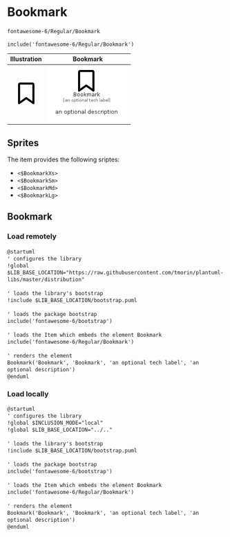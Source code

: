 # Bookmark


```text
fontawesome-6/Regular/Bookmark
```

```text
include('fontawesome-6/Regular/Bookmark')
```



| Illustration | Bookmark |
| :---: | :---: |
| ![illustration for Illustration](../../fontawesome-6/Regular/Bookmark.png) | ![illustration for Bookmark](../../fontawesome-6/Regular/Bookmark.Local.png) |



## Sprites
The item provides the following sriptes:

- `<$BookmarkXs>`
- `<$BookmarkSm>`
- `<$BookmarkMd>`
- `<$BookmarkLg>`





## Bookmark

### Load remotely
```plantuml
@startuml
' configures the library
!global $LIB_BASE_LOCATION="https://raw.githubusercontent.com/tmorin/plantuml-libs/master/distribution"

' loads the library's bootstrap
!include $LIB_BASE_LOCATION/bootstrap.puml

' loads the package bootstrap
include('fontawesome-6/bootstrap')

' loads the Item which embeds the element Bookmark
include('fontawesome-6/Regular/Bookmark')

' renders the element
Bookmark('Bookmark', 'Bookmark', 'an optional tech label', 'an optional description')
@enduml
```

### Load locally
```plantuml
@startuml
' configures the library
!global $INCLUSION_MODE="local"
!global $LIB_BASE_LOCATION="../.."

' loads the library's bootstrap
!include $LIB_BASE_LOCATION/bootstrap.puml

' loads the package bootstrap
include('fontawesome-6/bootstrap')

' loads the Item which embeds the element Bookmark
include('fontawesome-6/Regular/Bookmark')

' renders the element
Bookmark('Bookmark', 'Bookmark', 'an optional tech label', 'an optional description')
@enduml
```

